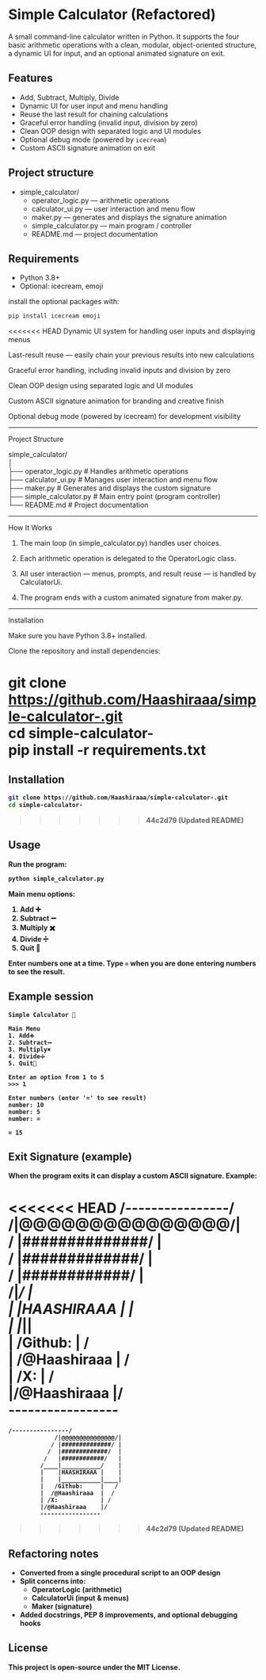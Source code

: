 # Simple Calculator (Refactored)

A small command-line calculator written in Python. It supports the four basic arithmetic operations with a clean, modular, object-oriented structure, a dynamic UI for input, and an optional animated signature on exit.

## Features

- Add, Subtract, Multiply, Divide
- Dynamic UI for user input and menu handling
- Reuse the last result for chaining calculations
- Graceful error handling (invalid input, division by zero)
- Clean OOP design with separated logic and UI modules
- Optional debug mode (powered by `icecream`)
- Custom ASCII signature animation on exit

## Project structure

- simple_calculator/
  - operator_logic.py     — arithmetic operations
  - calculator_ui.py      — user interaction and menu flow
  - maker.py              — generates and displays the signature animation
  - simple_calculator.py  — main program / controller
  - README.md             — project documentation

## Requirements

- Python 3.8+
- Optional: icecream, emoji

install the optional packages with:

```bash
pip install icecream emoji
```

<<<<<<< HEAD
Dynamic UI system for handling user inputs and displaying menus

Last-result reuse — easily chain your previous results into new calculations

Graceful error handling, including invalid inputs and division by zero

Clean OOP design using separated logic and UI modules

Custom ASCII signature animation for branding and creative finish

Optional debug mode (powered by icecream) for development visibility



---

 Project Structure

simple_calculator/<br>
│<br>
├── operator_logic.py     # Handles arithmetic operations<br>
├── calculator_ui.py      # Manages user interaction and menu flow<br>
├── maker.py              # Generates and displays the custom signature<br>
├── simple_calculator.py  # Main entry point (program controller)<br>
└── README.md             # Project documentation<br>


---

 How It Works

1. The main loop (in simple_calculator.py) handles user choices.


2. Each arithmetic operation is delegated to the OperatorLogic class.


3. All user interaction — menus, prompts, and result reuse — is handled by CalculatorUi.


4. The program ends with a custom animated signature from maker.py.




---

 Installation

Make sure you have Python 3.8+ installed.

Clone the repository and install dependencies:<b>

git clone https://github.com/Haashiraaa/simple-calculator-.git<br>
cd simple-calculator-<br>
pip install -r requirements.txt<b>
=======
## Installation

```bash
git clone https://github.com/Haashiraaa/simple-calculator-.git
cd simple-calculator-
```
>>>>>>> 44c2d79 (Updated README)

## Usage

Run the program:

```bash
python simple_calculator.py
```

Main menu options:

1. Add ➕  
2. Subtract ➖  
3. Multiply ✖️  
4. Divide ➗  
5. Quit 🚫

Enter numbers one at a time. Type `=` when you are done entering numbers to see the result.

## Example session

```
Simple Calculator 🔢

Main Menu
1. Add➕
2. Subtract➖
3. Multiply✖️
4. Divide➗
5. Quit🚫

Enter an option from 1 to 5
>>> 1

Enter numbers (enter '=' to see result)
number: 10
number: 5
number: =

= 15
```

## Exit Signature (example)

When the program exits it can display a custom ASCII signature. Example:

<<<<<<< HEAD
/----------------/<br>
             /|@@@@@@@@@@@@@@@/|<br>
            / |##############/ |<br>
           /  |#############/  |<br>
          /   |############/   |<br>
         /____|___________/    |<br>
         |    |HAASHIRAAA |    |<br>
         |    |___________|____|<br>
         |   /Github:     |   /<br>
         |  /@Haashiraaa  |  /<br>
         | /X:            | /<br>
         |/@Haashiraaa    |/<br>
         -----------------<br>
=======
```
/----------------/
             /|@@@@@@@@@@@@@@@/|
            / |##############/ |
           /  |#############/  |
          /   |############/   |
         /____|___________/    |
         |    |HAASHIRAAA |    |
         |    |___________|____|
         |   /Github:     |   /
         |  /@Haashiraaa  |  /
         | /X:            | /
         |/@Haashiraaa    |/
         -----------------
```
>>>>>>> 44c2d79 (Updated README)

## Refactoring notes

- Converted from a single procedural script to an OOP design
- Split concerns into:
  - OperatorLogic (arithmetic)
  - CalculatorUi (input & menus)
  - Maker (signature)
- Added docstrings, PEP 8 improvements, and optional debugging hooks

## License

This project is open-source under the MIT License.
